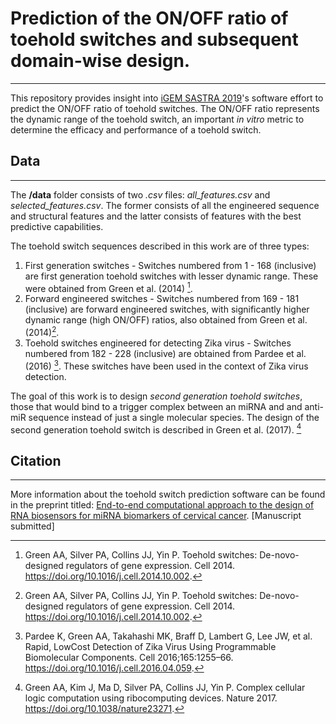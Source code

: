 # Prediction of the ON/OFF ratio of toehold switches and subsequent domain-wise design.
---
This repository provides insight into [iGEM SASTRA 2019](https://2019.igem.org/Team:SASTRA_Thanjavur)'s software effort to predict the ON/OFF ratio of toehold switches. The ON/OFF ratio represents the dynamic range of the toehold switch, an important *in vitro* metric to determine the efficacy and performance of a toehold switch.

## Data
---
The **/data** folder consists of two *.csv* files: *all_features.csv* and *selected_features.csv*.  The former consists of all the engineered sequence and structural features and the latter consists of features with the best predictive capabilities.

The toehold switch sequences described in this work are of three types:
1. First generation switches - Switches numbered from 1 - 168 (inclusive) are first generation toehold switches with lesser dynamic range.  These were obtained from Green et al. (2014) [^1].
2. Forward engineered switches - Switches numbered from 169 - 181 (inclusive) are forward engineered switches, with significantly higher dynamic range (high ON/OFF) ratios, also obtained from Green et al. (2014)[^1].
3. Toehold switches engineered for detecting Zika virus - Switches numbered from 182 - 228 (inclusive) are obtained from Pardee et al. (2016) [^2].  These switches have been used in the context of Zika virus detection.

[^1]: Green AA, Silver PA, Collins JJ, Yin P. Toehold switches: De-novo-designed regulators of gene expression. Cell 2014. https://doi.org/10.1016/j.cell.2014.10.002.
[^2]: Pardee K, Green AA, Takahashi MK, Braff D, Lambert G, Lee JW, et al. Rapid, LowCost Detection of Zika Virus Using Programmable Biomolecular Components. Cell
2016;165:1255–66. https://doi.org/10.1016/j.cell.2016.04.059.

The goal of this work is to design *second generation toehold switches*, those that would bind to a trigger complex between an miRNA and and anti-miR sequence instead of just a single molecular species.  The design of the second generation toehold switch is described in Green et al. (2017). [^3]

[^3]: Green AA, Kim J, Ma D, Silver PA, Collins JJ, Yin P. Complex cellular logic computation using ribocomputing devices. Nature 2017. https://doi.org/10.1038/nature23271.


## Citation 
---
More information about the toehold switch prediction software can be found in the preprint titled: [End-to-end computational approach to the design of RNA biosensors for miRNA biomarkers of cervical cancer](https://doi.org/10.1101/2021.07.09.451282). [Manuscript submitted]
